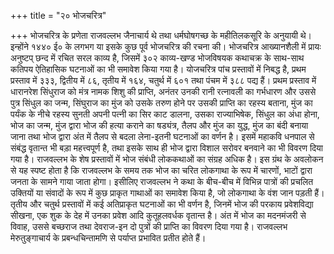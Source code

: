 +++
title = "२० भोजचरित्र"

+++
भोजचरित्र के प्रणेता राजवल्लभ जैनाचार्य थे तथा धर्मघोषगच्छ के महीतिलकसूरि के अनुयायी थे। इन्होंने १४४० ई० के लगभग या इसके कुछ पूर्व भोजचरित्र की रचना की। भोजचरित्र आख्यानशैली में प्रायः अनुष्टप् छन्द में रचित सरल काव्य है, जिसमें
३०२
काव्य-खण्ड भोजविषयक कथाचक्र के साथ-साथ कतिपय ऐतिहासिक घटनाओं का भी समावेश किया गया है।
योजचरित्र पांच प्रस्तावों में निबद्ध है, प्रथम प्रस्ताव में ३३३, द्वितीय में ८६, तृतीय में १६४, चतुर्थ में ६०१ तथा पंचम में ३८८ पद्य हैं।
प्रथम प्रस्ताव में धारानरेश सिंधुराज को मंत्र नामक शिशु की प्राप्ति, अनंतर उनकी रानी रत्नावली का गर्भधारण और उससे पुत्र सिंधुल का जन्म, सिंघुराज का मुंज को उसके तरुण होने पर उसकी प्राप्ति का रहस्य बताना, मुंज का पर्यंक के नीचे रहस्य सुनती अपनी पत्नी का सिर काट डालना, उसका राज्याभिषेक, सिंधुल का अंधा होना, भोज का जन्म, मुंज द्वारा भोज की हत्या कराने का षड्यंत्र, तैलप और मुंज का युद्ध, मुंज का बंदी बनाया जाना तथा भोज द्वारा अंत में तैलप से बदला लेना-इतनी घटनाओं का वर्णन है। इसमें महाकवि धनपाल से संबंद्ध वृतान्त भी बड़ा महत्त्वपूर्ण है, तथा इसके साथ ही भोज द्वारा विशाल सरोवर बनवाने का भी विवरण दिया गया है।
राजवल्लभ के शेष प्रस्तावों में भोज संबंधी लोककथाओं का संग्रह अधिक है। इस ग्रंथ के अवलोकन से यह स्पष्ट होता है कि राजवल्लभ के समय तक भोज का चरित लोकगाथा के रूप में चारणों, भाटों द्वारा जनता के सामने गाया जाता होगा। इसीलिए राजवल्लभ ने कथा के बीच-बीच में विभिन्न पात्रों की प्रचलित उक्तियों या संवादों के रूप में कुछ प्राकृत गाथाओं का समावेश किया है, जो लोकगाथा के वंश जान पड़ती हैं। तृतीय
और चतुर्थ प्रस्तावों में कई अतिप्राकृत घटनाओं का भी वर्णन है, जिनमें भोज की परकाय प्रवेशविद्या सीखना, एक शुक के देह में उनका प्रवेश आदि कुतूहलवर्धक वृतान्त है। अंत में भोज का मदनमंजरी से विवाह, उससे बच्छराज तथा देवराज-इन दो पुत्रों की प्राप्ति का विवरण दिया गया है।
राजवल्लभ मेरुतुङ्गाचार्य के प्रबन्धचिन्तामणि से पर्याप्त प्रभावित प्रतीत होते हैं।
